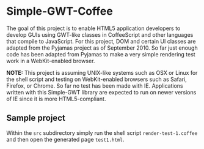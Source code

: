 Simple-GWT-Coffee
=================

The goal of this project is to enable HTML5 application developers to develop GUIs using GWT-like classes in CoffeeScript and other languages that compile to JavaScript. For this project, DOM and certain UI classes are adapted from the Pyjamas project as of September 2010. So far just enough code has been adapted from Pyjamas to make a very simple rendering test work in a WebKit-enabled browser.

**NOTE:** This project is assuming UNIX-like systems such as OSX or Linux for the shell script and testing on WebKit-enabled browsers such as Safari, Firefox, or Chrome. So far no test has been made with IE. Applications written with this Simple-GWT library are expected to run on newer versions of IE since it is more HTML5-compliant.

## Sample project

Within the `src` subdirectory simply run the shell script `render-test-1.coffee` and then open the generated page `test1.html`.

